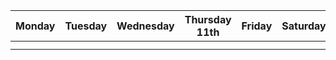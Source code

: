 
| Monday | Tuesday | Wednesday | Thursday 11th | Friday | Saturday | Sunday |
| ---- | ---- | ---- | ---- | ---- | ---- | ---- |
|  |  |  |  |  |  |  |
|  |  |  |  |  |  |  |
